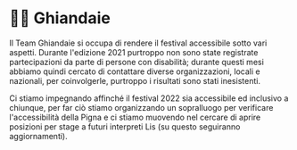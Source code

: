 # 👨🦽 Ghiandaie

Il Team Ghiandaie si occupa di rendere il festival accessibile sotto vari aspetti. Durante l'edizione 2021 purtroppo non sono state registrate partecipazioni da parte di persone con disabilità;  durante questi mesi abbiamo quindi cercato di contattare diverse organizzazioni, locali e nazionali, per coinvolgerle, purtroppo i risultati sono stati inesistenti.&#x20;

Ci stiamo impegnando affinché il festival 2022 sia accessibile ed inclusivo a chiunque, per far ciò stiamo organizzando un sopralluogo per verificare l'accessibilità della Pigna e ci stiamo muovendo nel cercare di aprire posizioni per stage a futuri interpreti Lis (su questo seguiranno aggiornamenti).
